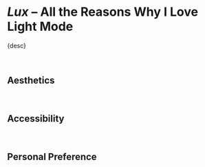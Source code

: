 # *Lux* – All the Reasons Why I Love Light Mode

{desc}


<br>


## Aesthetics


<br>


## Accessibility


<br>


## Personal Preference


<br>
